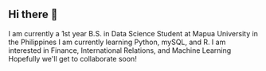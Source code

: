 ## Hi there 👋
I am currently a 1st year B.S. in Data Science Student at Mapua University in the Philippines 
I am currently learning Python, mySQL, and R.
I am interested in Finance, International Relations, and Machine Learning
Hopefully we'll get to collaborate soon!


<!--
**antoniopaulocuyo/antoniopaulocuyo** is a ✨ _special_ ✨ repository because its `README.md` (this file) appears on your GitHub profile.

Here are some ideas to get you started:

- 🔭 I’m currently working on ...
- 🌱 I’m currently learning ...
- 👯 I’m looking to collaborate on ...
- 🤔 I’m looking for help with ...
- 💬 Ask me about ...
- 📫 How to reach me: ...
- 😄 Pronouns: ...
- ⚡ Fun fact: ...
-->
